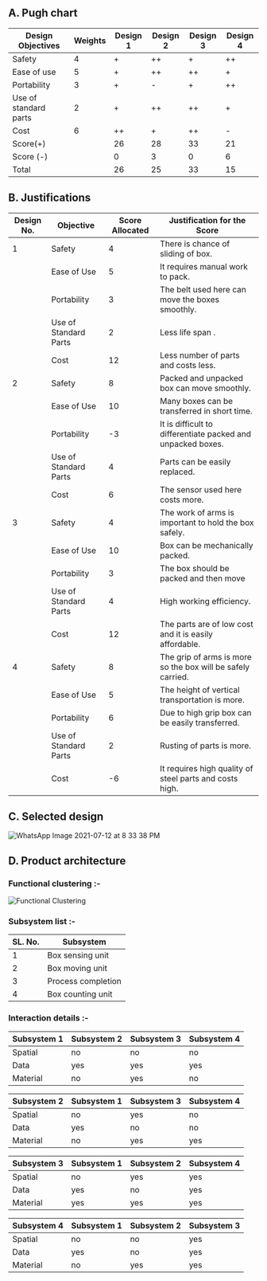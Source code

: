 ## A. Pugh chart
|Design Objectives|	Weights|	Design 1|	Design 2|	Design 3|	Design 4|
|-----------------|------------|----------------|---------------|---------------|---------------|
|Safety|	4|	+|	++|	+|	++|
|Ease of use|	5|	+|	++|	++|	+|
|Portability|	3|	+|	-|	+|	++|
|Use of standard parts|	2|	+|	++|	++|	+|
|Cost|	6|	++|	+|	++|	-|
|Score(+)|	|	26|	28|	33|	21|
|Score (-)|	|	0|	3|	0|	6|
|Total|		|26|	25|	33|	15|

## B. Justifications
|Design No.|	Objective|	Score Allocated|	Justification for the Score|
|----------|-------------|---------------------|-----------------------------------|	
|1|	Safety|	4|	There is chance of sliding of box.|	
|  |     Ease of Use|	5|	It requires manual work to pack.|	
|  |	Portability|	3|	The belt used here can move the boxes smoothly.|	
|  |	Use of Standard Parts|	2|	Less life span .|	
|  |	Cost|	12|	Less number of parts and costs less.|	
|2|	Safety|	8|	Packed and unpacked box can move smoothly.|	
|  |	Ease of Use|	10|	Many boxes can be transferred in short time.|	
|   |	Portability|	-3|	It is difficult to differentiate packed and unpacked boxes.|	
|    |	Use of Standard Parts|	4|	Parts can be easily replaced.|	
|    |	Cost|	6|	The sensor used here costs more.|	
|3  |	Safety|	4|	 The work of arms is important to hold the box safely.|	
|   |	Ease of Use|	10|	Box can be mechanically packed.|	
|   |	Portability|	3|	The box should be packed and then move|
|    |	Use of Standard Parts|	4|	High working efficiency.| 	
|    |Cost|	12|	The parts are of low cost and it is easily affordable.|	
|4   |	Safety|	8|	The grip of arms is more so the box will be safely carried.|	
|  |	Ease of Use|	5|	The height of vertical transportation is more.|
|  |	Portability|	6|	Due to high grip box can be easily transferred.|	
|  |	Use of Standard Parts|	2|	Rusting of parts is more.|	
|  |	Cost|	-6|	It requires high quality of steel parts and costs high.|

## C. Selected design 

![WhatsApp Image 2021-07-12 at 8 33 38 PM](https://user-images.githubusercontent.com/83766342/125311309-f3141300-e350-11eb-9a7e-3f31ddfaac6e.jpeg)

	
## D. Product architecture
### Functional clustering :-
![Functional Clustering](https://user-images.githubusercontent.com/83761389/125247744-e66fca80-e310-11eb-8e37-6a463f5cff7d.png)

### Subsystem list :-
	
|SL. No.|	Subsystem|
|-------|----------------|
|1	|Box sensing unit|
|2	|Box moving unit|
|3     |Process completion|
|4     |Box counting unit|

### Interaction details :-
			
|Subsystem 1|	Subsystem 2|	Subsystem 3|	Subsystem 4|
|-----------|--------------|---------------|---------------|
|Spatial|	no|	no|	no|
|Data|	yes|	yes|	yes|
|Material|	no|	yes|	no|
			
			
|Subsystem 2|	Subsystem 1|	Subsystem 3|	Subsystem 4|
|-----------|--------------|---------------|---------------|
|Spatial|	no|	yes|	no|
|Data| 	yes|	no|	no|
|Material|	no|	yes|	yes|
			
|Subsystem 3|	Subsystem 1|	Subsystem 2|	Subsystem 4|
|-----------|--------------|---------------|---------------|
|Spatial|	no |	yes|	yes|
|Data |	yes|	no |	yes|
|Material|	yes|	yes|	yes|
			
|Subsystem 4|	Subsystem 1 |	Subsystem 2|	Subsystem 3|
|-----------|---------------|--------------|---------------|
|Spatial|	no|	no|	yes|
|Data |	yes|	no|	yes|
|Material|	no|	yes|	yes|




